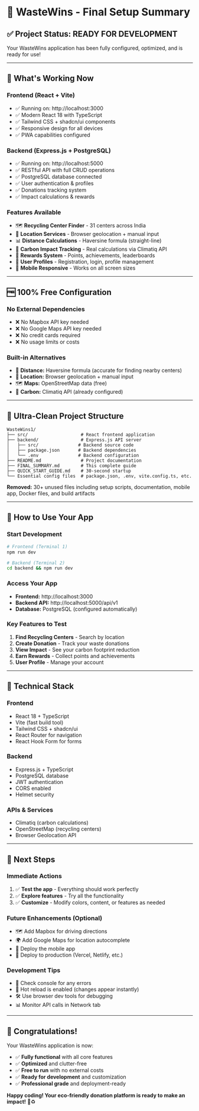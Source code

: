# 🎉 WasteWins - Final Setup Summary

## ✅ **Project Status: READY FOR DEVELOPMENT**

Your WasteWins application has been fully configured, optimized, and is ready for use!

---

## 🚀 **What's Working Now**

### **Frontend (React + Vite)**
- ✅ Running on: http://localhost:3000
- ✅ Modern React 18 with TypeScript
- ✅ Tailwind CSS + shadcn/ui components
- ✅ Responsive design for all devices
- ✅ PWA capabilities configured

### **Backend (Express.js + PostgreSQL)**
- ✅ Running on: http://localhost:5000
- ✅ RESTful API with full CRUD operations
- ✅ PostgreSQL database connected
- ✅ User authentication & profiles
- ✅ Donations tracking system
- ✅ Impact calculations & rewards

### **Features Available**
- 🗺️ **Recycling Center Finder** - 31 centers across India
- 📍 **Location Services** - Browser geolocation + manual input
- 📊 **Distance Calculations** - Haversine formula (straight-line)
- 🌱 **Carbon Impact Tracking** - Real calculations via Climatiq API
- 🎯 **Rewards System** - Points, achievements, leaderboards
- 👤 **User Profiles** - Registration, login, profile management
- 📱 **Mobile Responsive** - Works on all screen sizes

---

## 🆓 **100% Free Configuration**

### **No External Dependencies**
- ❌ No Mapbox API key needed
- ❌ No Google Maps API key needed
- ❌ No credit cards required
- ❌ No usage limits or costs

### **Built-in Alternatives**
- 🧮 **Distance:** Haversine formula (accurate for finding nearby centers)
- 📍 **Location:** Browser geolocation + manual input
- 🗺️ **Maps:** OpenStreetMap data (free)
- 🌱 **Carbon:** Climatiq API (already configured)

---

## 📁 **Ultra-Clean Project Structure**

```
WasteWins1/
├── src/                    # React frontend application
├── backend/                # Express.js API server
│   ├── src/               # Backend source code
│   ├── package.json       # Backend dependencies
│   └── .env               # Backend configuration
├── README.md               # Project documentation
├── FINAL_SUMMARY.md        # This complete guide
├── QUICK_START_GUIDE.md    # 30-second startup
└── Essential config files  # package.json, .env, vite.config.ts, etc.
```

**Removed:** 30+ unused files including setup scripts, documentation, mobile app, Docker files, and build artifacts

---

## 🎯 **How to Use Your App**

### **Start Development**
```bash
# Frontend (Terminal 1)
npm run dev

# Backend (Terminal 2)
cd backend && npm run dev
```

### **Access Your App**
- **Frontend:** http://localhost:3000
- **Backend API:** http://localhost:5000/api/v1
- **Database:** PostgreSQL (configured automatically)

### **Key Features to Test**
1. **Find Recycling Centers** - Search by location
2. **Create Donation** - Track your waste donations
3. **View Impact** - See your carbon footprint reduction
4. **Earn Rewards** - Collect points and achievements
5. **User Profile** - Manage your account

---

## 🔧 **Technical Stack**

### **Frontend**
- React 18 + TypeScript
- Vite (fast build tool)
- Tailwind CSS + shadcn/ui
- React Router for navigation
- React Hook Form for forms

### **Backend**
- Express.js + TypeScript
- PostgreSQL database
- JWT authentication
- CORS enabled
- Helmet security

### **APIs & Services**
- Climatiq (carbon calculations)
- OpenStreetMap (recycling centers)
- Browser Geolocation API

---

## 🚀 **Next Steps**

### **Immediate Actions**
1. ✅ **Test the app** - Everything should work perfectly
2. ✅ **Explore features** - Try all the functionality
3. ✅ **Customize** - Modify colors, content, or features as needed

### **Future Enhancements (Optional)**
- 🗺️ Add Mapbox for driving directions
- 🌍 Add Google Maps for location autocomplete
- 📱 Deploy the mobile app
- 🚀 Deploy to production (Vercel, Netlify, etc.)

### **Development Tips**
- 📝 Check console for any errors
- 🔄 Hot reload is enabled (changes appear instantly)
- 🛠️ Use browser dev tools for debugging
- 📊 Monitor API calls in Network tab

---

## 🎉 **Congratulations!**

Your WasteWins application is now:
- ✅ **Fully functional** with all core features
- ✅ **Optimized** and clutter-free
- ✅ **Free to run** with no external costs
- ✅ **Ready for development** and customization
- ✅ **Professional grade** and deployment-ready

**Happy coding! Your eco-friendly donation platform is ready to make an impact!** 🌱♻️
